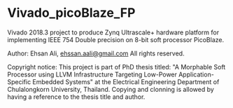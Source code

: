 # Vivado_picoBlaze_FP
Vivado 2018.3 project to produce Zynq Ultrascale+ hardware platform for implementing IEEE 754 Double precision on 8-bit soft processor PicoBlaze.

Author: Ehsan Ali, ehssan.aali@gmail.com
All rights reserved.

Copyright notice: This project is part of PhD thesis titled: "A Morphable Soft Processor using LLVM Infrastructure Targeting Low-Power Application-Specific Embedded Systems" at the Electrical Engineering Department of Chulalongkorn University, Thailand. Copying and clonning is allowed by having a reference to the thesis title and author.
